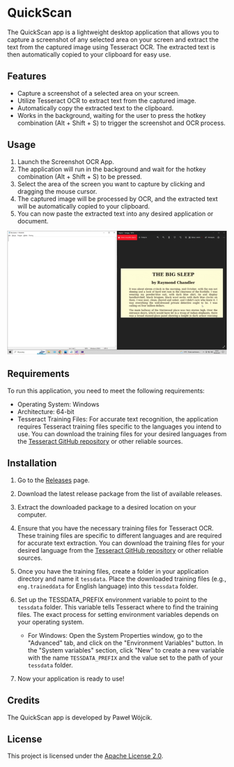 # QuickScan

The QuickScan app is a lightweight desktop application that allows you to capture a screenshot of any selected area on your screen and extract the text from the captured image using Tesseract OCR. The extracted text is then automatically copied to your clipboard for easy use.

## Features

- Capture a screenshot of a selected area on your screen.
- Utilize Tesseract OCR to extract text from the captured image.
- Automatically copy the extracted text to the clipboard.
- Works in the background, waiting for the user to press the hotkey combination (Alt + Shift + S) to trigger the screenshot and OCR process.

## Usage

1. Launch the Screenshot OCR App.
2. The application will run in the background and wait for the hotkey combination (Alt + Shift + S) to be pressed.
3. Select the area of the screen you want to capture by clicking and dragging the mouse cursor.
4. The captured image will be processed by OCR, and the extracted text will be automatically copied to your clipboard.
5. You can now paste the extracted text into any desired application or document.

![Opis alternatywny](example.gif)

## Requirements

To run this application, you need to meet the following requirements:

- Operating System: Windows
- Architecture: 64-bit
- Tesseract Training Files: For accurate text recognition, the application requires Tesseract training files specific to the languages you intend to use. You can download the training files for your desired languages from the [Tesseract GitHub repository](https://github.com/tesseract-ocr/tessdata) or other reliable sources.


## Installation

1. Go to the [Releases](https://github.com/your_username/your_application/releases) page.

2. Download the latest release package from the list of available releases.

3. Extract the downloaded package to a desired location on your computer.

4. Ensure that you have the necessary training files for Tesseract OCR. These training files are specific to different languages and are required for accurate text extraction. You can download the training files for your desired language from the [Tesseract GitHub repository](https://github.com/tesseract-ocr/tessdata) or other reliable sources.

5. Once you have the training files, create a folder in your application directory and name it `tessdata`. Place the downloaded training files (e.g., `eng.traineddata` for English language) into this `tessdata` folder.

6. Set up the TESSDATA_PREFIX environment variable to point to the `tessdata` folder. This variable tells Tesseract where to find the training files. The exact process for setting environment variables depends on your operating system.
     
   - For Windows:
     Open the System Properties window, go to the "Advanced" tab, and click on the "Environment Variables" button. In the "System variables" section, click "New" to create a new variable with the name `TESSDATA_PREFIX` and the value set to the path of your `tessdata` folder.
     
7. Now your application is ready to use!


## Credits

The QuickScan app is developed by Paweł Wójcik.

## License

This project is licensed under the [Apache License 2.0](LICENSE).
